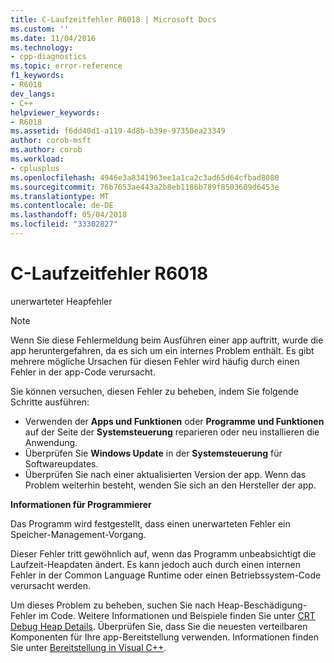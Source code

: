 ```yaml
---
title: C-Laufzeitfehler R6018 | Microsoft Docs
ms.custom: ''
ms.date: 11/04/2016
ms.technology:
- cpp-diagnostics
ms.topic: error-reference
f1_keywords:
- R6018
dev_langs:
- C++
helpviewer_keywords:
- R6018
ms.assetid: f6dd40d1-a119-4d8b-b39e-97350ea23349
author: corob-msft
ms.author: corob
ms.workload:
- cplusplus
ms.openlocfilehash: 4946e3a8341963ee1a1ca2c3ad65d64cfbad8080
ms.sourcegitcommit: 76b7653ae443a2b8eb1186b789f8503609d6453e
ms.translationtype: MT
ms.contentlocale: de-DE
ms.lasthandoff: 05/04/2018
ms.locfileid: "33302827"
---
```

# <a name="c-runtime-error-r6018"></a>C-Laufzeitfehler R6018
unerwarteter Heapfehler  
  
> [!NOTE]
>  Wenn Sie diese Fehlermeldung beim Ausführen einer app auftritt, wurde die app heruntergefahren, da es sich um ein internes Problem enthält. Es gibt mehrere mögliche Ursachen für diesen Fehler wird häufig durch einen Fehler in der app-Code verursacht.  
>   
>  Sie können versuchen, diesen Fehler zu beheben, indem Sie folgende Schritte ausführen:  
>   
>  -   Verwenden der **Apps und Funktionen** oder **Programme und Funktionen** auf der Seite der **Systemsteuerung** reparieren oder neu installieren die Anwendung.  
> -   Überprüfen Sie **Windows Update** in der **Systemsteuerung** für Softwareupdates.  
> -   Überprüfen Sie nach einer aktualisierten Version der app. Wenn das Problem weiterhin besteht, wenden Sie sich an den Hersteller der app.  
  
 **Informationen für Programmierer**  
  
 Das Programm wird festgestellt, dass einen unerwarteten Fehler ein Speicher-Management-Vorgang.  
  
 Dieser Fehler tritt gewöhnlich auf, wenn das Programm unbeabsichtigt die Laufzeit-Heapdaten ändert. Es kann jedoch auch durch einen internen Fehler in der Common Language Runtime oder einen Betriebssystem-Code verursacht werden.  
  
 Um dieses Problem zu beheben, suchen Sie nach Heap-Beschädigung-Fehler im Code. Weitere Informationen und Beispiele finden Sie unter [CRT Debug Heap Details](/visualstudio/debugger/crt-debug-heap-details). Überprüfen Sie, dass Sie die neuesten verteilbaren Komponenten für Ihre app-Bereitstellung verwenden. Informationen finden Sie unter [Bereitstellung in Visual C++](../../ide/deployment-in-visual-cpp.md).